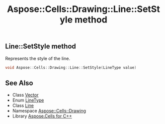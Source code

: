 ﻿---
title: Aspose::Cells::Drawing::Line::SetStyle method
linktitle: SetStyle
second_title: Aspose.Cells for C++ API Reference
description: 'Aspose::Cells::Drawing::Line::SetStyle method. Represents the style of the line in C++.'
type: docs
weight: 3300
url: /cpp/aspose.cells.drawing/line/setstyle/
---
## Line::SetStyle method


Represents the style of the line.

```cpp
void Aspose::Cells::Drawing::Line::SetStyle(LineType value)
```

## See Also

* Class [Vector](../../../aspose.cells/vector/)
* Enum [LineType](../../linetype/)
* Class [Line](../)
* Namespace [Aspose::Cells::Drawing](../../)
* Library [Aspose.Cells for C++](../../../)
